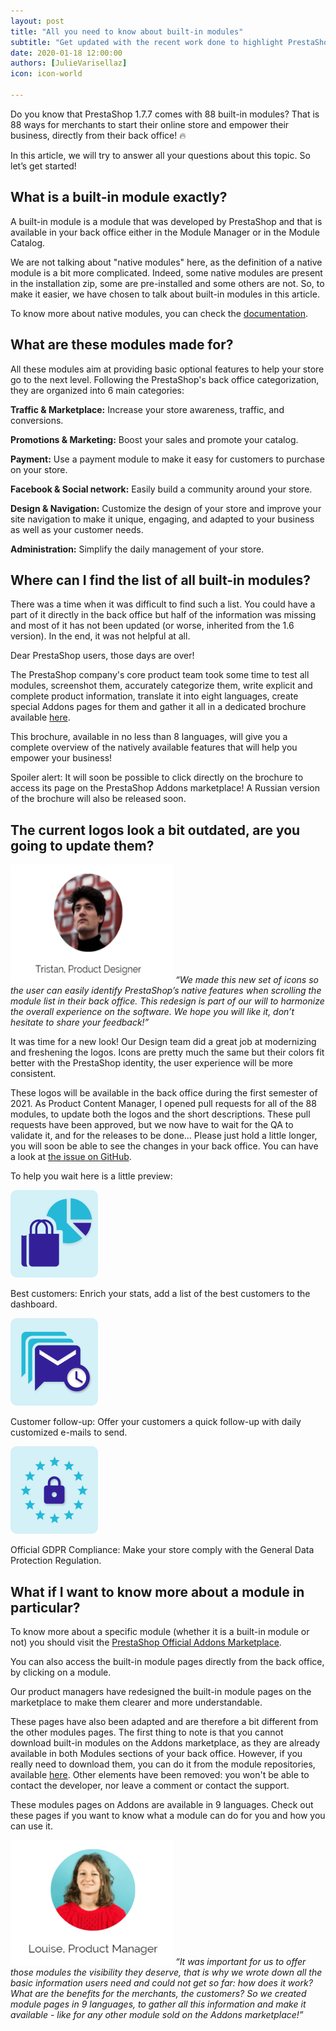 ```yaml
---
layout: post
title: "All you need to know about built-in modules"
subtitle: "Get updated with the recent work done to highlight PrestaShop modules"
date: 2020-01-18 12:00:00
authors: [JulieVarisellaz]
icon: icon-world

---
```


Do you know that PrestaShop 1.7.7 comes with 88 built-in modules? That is 88 ways for merchants to start their online store and empower their business, directly from their back office! :fire:

In this article, we will try to answer all your questions about this topic. So let’s get started!

## What is a built-in module exactly?

A built-in module is a module that was developed by PrestaShop and that is available in your back office either in the Module Manager or in the Module Catalog. 

We are not talking about "native modules" here, as the definition of a native module is a bit more complicated. Indeed, some native modules are present in the installation zip, some are pre-installed and some others are not. So, to make it easier, we have chosen to talk about built-in modules in this article.

To know more about native modules, you can check the [documentation](https://devdocs.prestashop.com/1.7/development/native-modules/). 

## What are these modules made for? 

All these modules aim at providing basic optional features to help your store go to the next level. Following the PrestaShop's back office categorization, they are organized into 6 main categories:

**Traffic & Marketplace:** Increase your store awareness, traffic, and conversions.

**Promotions & Marketing:** Boost your sales and promote your catalog.

**Payment:** Use a payment module to make it easy for customers to purchase on your store.

**Facebook & Social network:** Easily build a community around your store.

**Design & Navigation:** Customize the design of your store and improve your site navigation to make it unique, engaging, and adapted to your business as well as your customer needs.

**Administration:** Simplify the daily management of your store. 

## Where can I find the list of all built-in modules?

There was a time when it was difficult to find such a list. You could have a part of it directly in the back office but half of the information was missing and most of it has not been updated (or worse, inherited from the 1.6 version). In the end, it was not helpful at all.

Dear PrestaShop users, those days are over! 

The PrestaShop company's core product team took some time to test all modules, screenshot them, accurately categorize them, write explicit and complete product information, translate it into eight languages, create special Addons pages for them and gather it all in a dedicated brochure available [here](https://www.prestashop.com/fr/ressources).

This brochure, available in no less than 8 languages, will give you a complete overview of the natively available features that will help you empower your business!

Spoiler alert: It will soon be possible to click directly on the brochure to access its page on the PrestaShop Addons marketplace! A Russian version of the brochure will also be released soon.

## The current logos look a bit outdated, are you going to update them?

<img src= "/assets/images/2021/01/build-article-modules-tristan-january21.png" width="260" height="190"> _“We made this new set of icons so the user can easily identify PrestaShop’s native features when scrolling the module list in their back office. This redesign is part of our will to harmonize the overall experience on the software. We hope you will like it, don’t hesitate to share your feedback!”_

It was time for a new look! Our Design team did a great job at modernizing and freshening the logos. Icons are pretty much the same but their colors fit better with the PrestaShop identity, the user experience will be more consistent. 

These logos will be available in the back office during the first semester of 2021. As Product Content Manager, I opened pull requests for all of the 88 modules, to update both the logos and the short descriptions. These pull requests have been approved, but we now have to wait for the QA to validate it, and for the releases to be done… Please just hold a little longer, you will soon be able to see the changes in your back office. You can have a look at [the issue on GitHub](https://github.com/PrestaShop/PrestaShop/issues/15858). 

To help you wait here is a little preview:

![New logos](/assets/images/2021/01/build-article-modules-logos-best-customers-january21.png)

Best customers:
Enrich your stats, add a list of the best customers to the dashboard.

![New logos](/assets/images/2021/01/build-article-modules-logos-customer-follow-up-january21.png)

Customer follow-up: 
Offer your customers a quick follow-up with daily customized e-mails to send.

![New logos](/assets/images/2021/01/build-article-modules-logos-official-gdpr-january21.png)

Official GDPR Compliance:
Make your store comply with the General Data Protection Regulation.

## What if I want to know more about a module in particular?

To know more about a specific module (whether it is a built-in module or not) you should visit the [PrestaShop Official Addons Marketplace](https://addons.prestashop.com/en/).

You can also access the built-in module pages directly from the back office, by clicking on a module.

Our product managers have redesigned the built-in module pages on the marketplace to make them clearer and more understandable. 

These pages have also been adapted and are therefore a bit different from the other modules pages. The first thing to note is that you cannot download built-in modules on the Addons marketplace, as they are already available in both Modules sections of your back office. However, if you really need to download them, you can do it from the module repositories, available [here](https://github.com/PrestaShop). 
Other elements have been removed: you won't be able to contact the developer, nor leave a comment or contact the support.

These modules pages on Addons are available in 9 languages. Check out these pages if you want to know what a module can do for you and how you can use it. 

<img src="/assets/images/2021/01/build-article-modules-louise-january21.png" width="260" height="200"> _“It was important for us to offer those modules the visibility they deserve, that is why we wrote down all the basic information users need and could not get so far: how does it work? What are the benefits for the merchants, the customers? So we created module pages in 9 languages, to gather all this information and make it available - like for any other module sold on the Addons marketplace!”_
